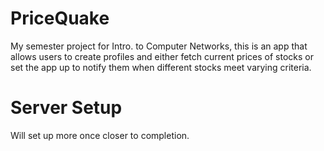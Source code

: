 # PriceQuake
My semester project for Intro. to Computer Networks, this is an app that allows users to create profiles and either
fetch current prices of stocks or set the app up to notify them when different stocks meet varying criteria.

# Server Setup
Will set up more once closer to completion.
<!--To connect to the PostgreSQL database used by this project, use the following credentials:

- **Host:** localhost
- **Port:** 5432
- **Database:** stockdb
- **Username:** admin
- **Password:** adminpass
-->
<!--
DBeaver Setup

1. Open DBeaver and select **New Database Connection**.
2. Choose **PostgreSQL** as the database type.
3. Enter the connection details:
   - **Host:** localhost
   - **Port:** 5432
   - **Database:** stockdb
   - **Username:** admin
   - **Password:** adminpass
4. Test the connection and click **Finish**.

### Command Line (psql):
You can also connect using the `psql` command line tool:
```bash
psql -h localhost -U admin -d stockdb -p 5432'''
```
-->
